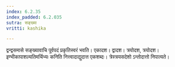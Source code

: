 ```yaml
---
index: 6.2.35
index_padded: 6.2.035
sutra: सङ्ख्या
vritti: kashika

---
```

द्वन्द्वसमासे सङ्ख्यावाचि पूर्वपदं प्रकृतिस्वरं भवति। एकादश। द्वादश। त्रयोदश, त्रयोदश। इण्भीकापाशल्यतिमर्चिभ्यः कनिति नित्त्वादाद्युदात्त एकशब्दः। त्रेस्त्रयसदेशो ऽन्तोदात्तो निपात्यते।
